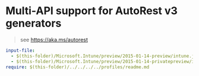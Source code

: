 # Multi-API support for AutoRest v3 generators

> see https://aka.ms/autorest

``` yaml $(enable-multi-api)
input-file:
  - $(this-folder)/Microsoft.Intune/preview/2015-01-14-preview/intune.json
  - $(this-folder)/Microsoft.Intune/preview/2015-01-14-privatepreview/intune.json
require: $(this-folder)/../../../../profiles/readme.md
```
